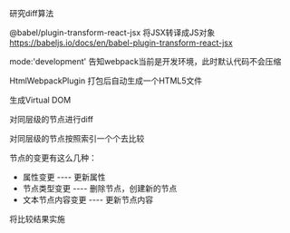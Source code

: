 研究diff算法

@babel/plugin-transform-react-jsx   将JSX转译成JS对象
https://babeljs.io/docs/en/babel-plugin-transform-react-jsx

mode:'development'  告知webpack当前是开发环境，此时默认代码不会压缩

HtmlWebpackPlugin  打包后自动生成一个HTML5文件

生成Virtual DOM

对同层级的节点进行diff

对同层级的节点按照索引一个个去比较

节点的变更有这么几种：
* 属性变更 ---- 更新属性
* 节点类型变更 ---- 删除节点，创建新的节点
* 文本节点内容变更 ---- 更新节点内容

将比较结果实施